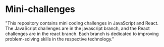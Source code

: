 # Mini-challenges
"This repository contains mini coding challenges in JavaScript and React. The JavaScript challenges are in the javascript branch, and the React challenges are in the react branch. Each branch is dedicated to improving problem-solving skills in the respective technology."
